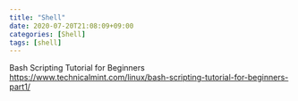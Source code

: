 ```yaml
---
title: "Shell"
date: 2020-07-20T21:08:09+09:00
categories: [Shell]
tags: [shell]
---
```


Bash Scripting Tutorial for Beginners
 https://www.technicalmint.com/linux/bash-scripting-tutorial-for-beginners-part1/